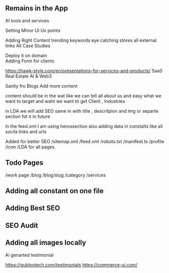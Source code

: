 ## Remains in the App 
  
AI tools and services 

Setting MInor UI Ux points 

Adding Right Content 
trending keywords 
eye catching stores 
all external links 
All Case Studies 

Deploy it on domain  
Adding Form for clients 

https://hawk-style.com/en/presentations-for-services-and-products/
SaaS
Real Estate
AI & Web3

Sanity fro Blogs 
Add more content 

content should be in the wat like we can tell all about us and easy what we want to target and waht we want to get Client , Industries 


in LDA we will add SEO same in with title , descritpion and img or separte section fot it in future 

in the feed.xml I am using herossection also 
adding data in constalts like all socila links and urls


Added for better SEO
/sitemap.xml
/feed.xml
/robots.txt
/manifest.ts
/profile
/icon
/LDA for all pages 

## Todo Pages 
/work page 
/blog
/blog/slug
/category
/services

## Adding all constant on one file 
## Adding Best SEO 
## SEO Audit 
## Adding all images locally

Ai genarted testimonial 

https://gublootech.com/testimonials
https://commerce-ui.com/